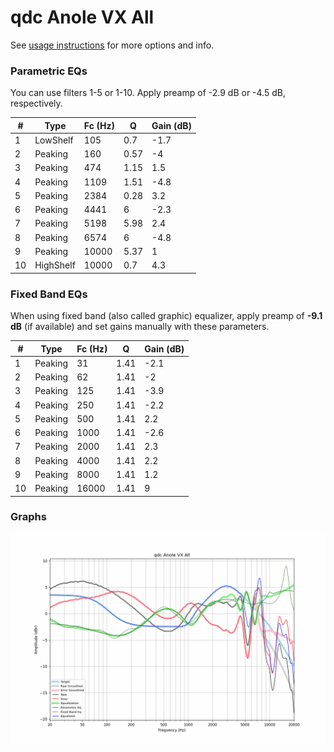 # qdc Anole VX All
See [usage instructions](https://github.com/jaakkopasanen/AutoEq#usage) for more options and info.

### Parametric EQs
You can use filters 1-5 or 1-10. Apply preamp of -2.9 dB or -4.5 dB, respectively.

|   # | Type      |   Fc (Hz) |    Q |   Gain (dB) |
|-----|-----------|-----------|------|-------------|
|   1 | LowShelf  |       105 | 0.7  |        -1.7 |
|   2 | Peaking   |       160 | 0.57 |        -4   |
|   3 | Peaking   |       474 | 1.15 |         1.5 |
|   4 | Peaking   |      1109 | 1.51 |        -4.8 |
|   5 | Peaking   |      2384 | 0.28 |         3.2 |
|   6 | Peaking   |      4441 | 6    |        -2.3 |
|   7 | Peaking   |      5198 | 5.98 |         2.4 |
|   8 | Peaking   |      6574 | 6    |        -4.8 |
|   9 | Peaking   |     10000 | 5.37 |         1   |
|  10 | HighShelf |     10000 | 0.7  |         4.3 |

### Fixed Band EQs
When using fixed band (also called graphic) equalizer, apply preamp of **-9.1 dB** (if available) and set gains manually with these parameters.

|   # | Type    |   Fc (Hz) |    Q |   Gain (dB) |
|-----|---------|-----------|------|-------------|
|   1 | Peaking |        31 | 1.41 |        -2.1 |
|   2 | Peaking |        62 | 1.41 |        -2   |
|   3 | Peaking |       125 | 1.41 |        -3.9 |
|   4 | Peaking |       250 | 1.41 |        -2.2 |
|   5 | Peaking |       500 | 1.41 |         2.2 |
|   6 | Peaking |      1000 | 1.41 |        -2.6 |
|   7 | Peaking |      2000 | 1.41 |         2.3 |
|   8 | Peaking |      4000 | 1.41 |         2.2 |
|   9 | Peaking |      8000 | 1.41 |         1.2 |
|  10 | Peaking |     16000 | 1.41 |         9   |

### Graphs
![](./qdc%20Anole%20VX%20All.png)
